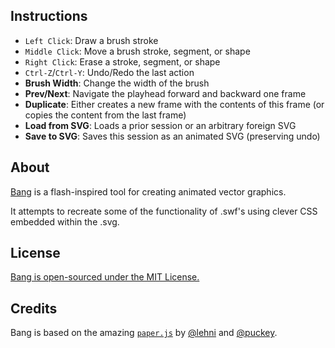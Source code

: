 
## Instructions

- `Left Click`: Draw a brush stroke
- `Middle Click`: Move a brush stroke, segment, or shape
- `Right Click`: Erase a stroke, segment, or shape
- `Ctrl-Z`/`Ctrl-Y`: Undo/Redo the last action
- **Brush Width**: Change the width of the brush
- **Prev/Next**: Navigate the playhead forward and backward one frame
- **Duplicate**: Either creates a new frame with the contents of this frame (or copies the content from the last frame)
- **Load from SVG**: Loads a prior session or an arbitrary foreign SVG
- **Save to SVG**: Saves this session as an animated SVG (preserving undo)

## About

[Bang](https://zalo.github.io/Bang/) is a flash-inspired tool for creating animated vector graphics.  

It attempts to recreate some of the functionality of .swf's using clever CSS embedded within the .svg.

## License

[Bang is open-sourced under the MIT License.](https://github.com/zalo/Bang)

## Credits

Bang is based on the amazing [`paper.js`](http://paperjs.org/) by [@lehni](https://github.com/lehni) and [@puckey](https://github.com/puckey).